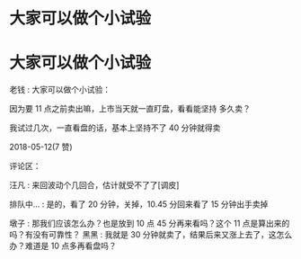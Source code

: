# 大家可以做个小试验

# 大家可以做个小试验

老钱 : 大家可以做个小试验：

因为要 11 点之前卖出嘛，上市当天就一直盯盘，看看能坚持 多久卖？

我试过几次，一直看盘的话，基本上坚持不了 40 分钟就得卖

2018-05-12(7 赞)

评论区：

汪凡 : 来回波动个几回合，估计就受不了了[调皮]

排队中... : 是的，看了 20 分钟，关掉，10.45 分回来看了 15 分钟出手卖掉

墩子 : 那我们应该怎么办？也是放到 10 点 45 分再来看吗？这个 11 点是算出来的吗？有没有可靠性？ 黑黑 : 我就是 30 分钟就卖了，结果后来又涨上去了，这怎么办？难道是 10 点多再看盘吗？